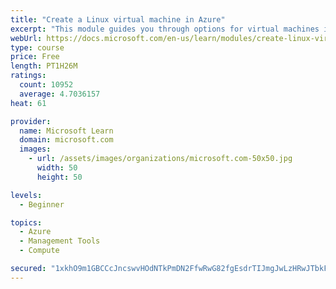 ```yaml
---
title: "Create a Linux virtual machine in Azure"
excerpt: "This module guides you through options for virtual machines in Azure, creating and connecting a Linux virtual machine, and configuring your network settings."
webUrl: https://docs.microsoft.com/en-us/learn/modules/create-linux-virtual-machine-in-azure/
type: course
price: Free
length: PT1H26M
ratings:
  count: 10952
  average: 4.7036157
heat: 61

provider:
  name: Microsoft Learn
  domain: microsoft.com
  images:
    - url: /assets/images/organizations/microsoft.com-50x50.jpg
      width: 50
      height: 50

levels:
  - Beginner

topics:
  - Azure
  - Management Tools
  - Compute

secured: "1xkhO9m1GBCCcJncswvHOdNTkPmDN2FfwRwG82fgEsdrTIJmgJwLzHRwJTbkFlfCJrOh4RiEC/6oL6wS+7vFFAfPTsOqTLzXaNNu5xaTnTwfmoMDcb1YUEWZ0KI3NZQTQP/2qOYa5hthg4BSC8FBsZJTdK2aVZ5sMdM8fPz1u33ul8wDvSLhInGihagUvOHUZ1eM63QTdHznnkE+ccmY7roI1mKwiWmu8C5IlYv6plIryzaaOFA4fDCNTkNmomjuTk/+d82pMZO2HKHRzrSo9vXJShJmkNoAr9jmJU1row3hKeMLDnsxu7rDa4nyugCC2+RHrwL4anFxzEDzSjt5kuBGobYu0TXLZMNJNAH5PhfjuJzSSh/aRrk7qnY7GtMySrFAgiR9azmM1AKKn4ff8o0zg+gCpV6HWQr7bu7br98=;y0cLhHQ1c28qAcraqCdVEg=="
---
```


